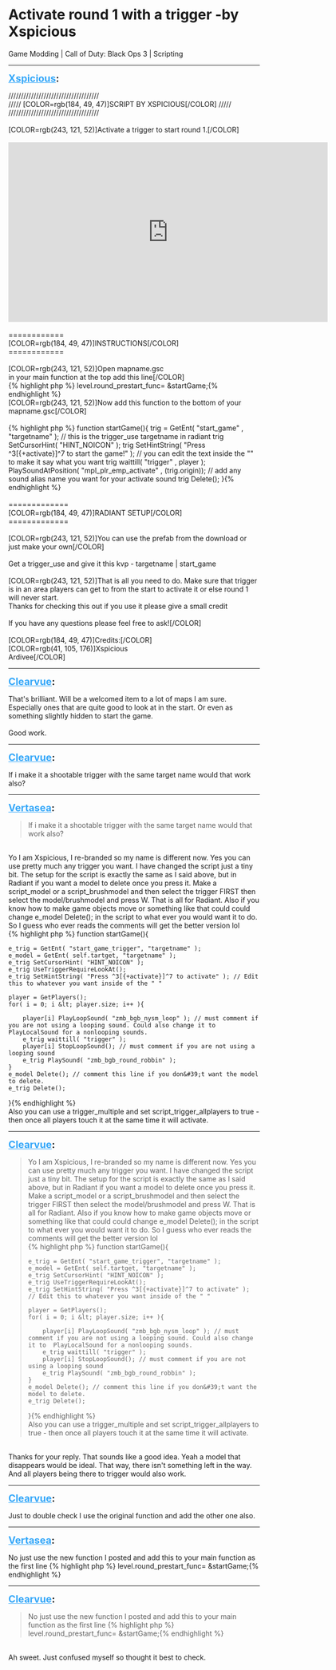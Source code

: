 # Activate round 1 with a trigger -by Xspicious
Game Modding | Call of Duty: Black Ops 3 | Scripting

---
<strong style="font-size: 1.4em;"><span style="text-decoration: underline;text-decoration-color: #34a7f9;"><span style="color:#34a7f9;">Xspicious</span></span>:</strong>

<p>////////////////////////////////////<br />///// [COLOR=rgb(184, 49, 47)]SCRIPT BY XSPICIOUS[/COLOR] /////<br />////////////////////////////////////<br /><br />[COLOR=rgb(243, 121, 52)]Activate a trigger to start round 1.[/COLOR]<br /><br /><iframe type="text/html" width="640" height="360" src="https://www.youtube.com/embed/WPcgBBs2a_8" frameborder="0"></iframe><br /><br />============<br />[COLOR=rgb(184, 49, 47)]INSTRUCTIONS[/COLOR]<br />============<br /><br />[COLOR=rgb(243, 121, 52)]Open mapname.gsc<br />in your main function at the top add this line[/COLOR]<br />{% highlight php %}
level.round_prestart_func= &amp;startGame;{% endhighlight %}
<br />[COLOR=rgb(243, 121, 52)]Now add this function to the bottom of your mapname.gsc[/COLOR]<br /><br />{% highlight php %}
function startGame(){
    trig = GetEnt( "start_game" , "targetname" ); // this is the trigger_use targetname in radiant
    trig SetCursorHint( "HINT_NOICON" );
    trig SetHintString( "Press ^3[{+activate}]^7 to start the game!" ); // you can edit the text inside the "" to make it say what you want
    trig waittill( "trigger" , player );
    PlaySoundAtPosition( "mpl_plr_emp_activate" , (trig.origin)); // add any sound alias name you want for your activate sound
    trig Delete();
}{% endhighlight %}
<br /><br />=============<br />[COLOR=rgb(184, 49, 47)]RADIANT SETUP[/COLOR]<br />=============<br /><br />[COLOR=rgb(243, 121, 52)]You can use the prefab from the download or just make your own[/COLOR]<br /><br />Get a trigger_use and give it this kvp -  targetname | start_game<br /><br />[COLOR=rgb(243, 121, 52)]That is all you need to do. Make sure that trigger is in an area players can get to from the start to activate it or else round 1 will never start.<br />Thanks for checking this out if you use it please give a small credit<br /><br />If you have any questions please feel free to ask![/COLOR]<br /><br />[COLOR=rgb(184, 49, 47)]Credits:[/COLOR]<br />[COLOR=rgb(41, 105, 176)]Xspicious<br />Ardivee[/COLOR]</p>

---
<strong style="font-size: 1.4em;"><span style="text-decoration: underline;text-decoration-color: #34a7f9;"><span style="color:#34a7f9;">Clearvue</span></span>:</strong>

<p>That&#39;s brilliant. Will be a welcomed item to a lot of maps I am sure. Especially ones that are quite good to look at in the start. Or even as something slightly hidden to start the game. <br /><br />Good work.</p>

---
<strong style="font-size: 1.4em;"><span style="text-decoration: underline;text-decoration-color: #34a7f9;"><span style="color:#34a7f9;">Clearvue</span></span>:</strong>

<p>If i make it a shootable trigger with the same target name would that work also?</p>

---
<strong style="font-size: 1.4em;"><span style="text-decoration: underline;text-decoration-color: #34a7f9;"><span style="color:#34a7f9;">Vertasea</span></span>:</strong>

<p><blockquote>If i make it a shootable trigger with the same target name would that work also?<br /></blockquote><br />Yo I am Xspicious, I re-branded so my name is different now. Yes you can use pretty much any trigger you want. I have changed the script just a tiny bit. The setup for the script is exactly the same as I said above, but in Radiant if you want a model to delete once you press it. Make a script_model or a script_brushmodel and then select the trigger FIRST then select the model/brushmodel and press W. That is all for Radiant. Also if you know how to make game objects move or something like that could could change e_model Delete(); in the script to what ever you would want it to do. So I guess who ever reads the comments will get the better version lol<br />{% highlight php %}
function startGame(){

    e_trig = GetEnt( "start_game_trigger", "targetname" );
    e_model = GetEnt( self.tartget, "targetname" );
    e_trig SetCursorHint( "HINT_NOICON" );
    e_trig UseTriggerRequireLookAt();
    e_trig SetHintString( "Press ^3[{+activate}]^7 to activate" ); // Edit this to whatever you want inside of the " "

    player = GetPlayers();
    for( i = 0; i &lt; player.size; i++ ){
      
        player[i] PlayLoopSound( "zmb_bgb_nysm_loop" ); // must comment if you are not using a looping sound. Could also change it to  PlayLocalSound for a nonlooping sounds.
        e_trig waittill( "trigger" );
        player[i] StopLoopSound(); // must comment if you are not using a looping sound
        e_trig PlaySound( "zmb_bgb_round_robbin" );
    } 
    e_model Delete(); // comment this line if you don&#39;t want the model to delete.
    e_trig Delete();
}{% endhighlight %}
<br />Also you can use a trigger_multiple and set script_trigger_allplayers to true -  then once all players touch it at the same time it will activate.</p>

---
<strong style="font-size: 1.4em;"><span style="text-decoration: underline;text-decoration-color: #34a7f9;"><span style="color:#34a7f9;">Clearvue</span></span>:</strong>

<p><blockquote>Yo I am Xspicious, I re-branded so my name is different now. Yes you can use pretty much any trigger you want. I have changed the script just a tiny bit. The setup for the script is exactly the same as I said above, but in Radiant if you want a model to delete once you press it. Make a script_model or a script_brushmodel and then select the trigger FIRST then select the model/brushmodel and press W. That is all for Radiant. Also if you know how to make game objects move or something like that could could change e_model Delete(); in the script to what ever you would want it to do. So I guess who ever reads the comments will get the better version lol<br />{% highlight php %}
function startGame(){

    e_trig = GetEnt( "start_game_trigger", "targetname" );
    e_model = GetEnt( self.tartget, "targetname" );
    e_trig SetCursorHint( "HINT_NOICON" );
    e_trig UseTriggerRequireLookAt();
    e_trig SetHintString( "Press ^3[{+activate}]^7 to activate" ); // Edit this to whatever you want inside of the " "

    player = GetPlayers();
    for( i = 0; i &lt; player.size; i++ ){
     
        player[i] PlayLoopSound( "zmb_bgb_nysm_loop" ); // must comment if you are not using a looping sound. Could also change it to  PlayLocalSound for a nonlooping sounds.
        e_trig waittill( "trigger" );
        player[i] StopLoopSound(); // must comment if you are not using a looping sound
        e_trig PlaySound( "zmb_bgb_round_robbin" );
    }
    e_model Delete(); // comment this line if you don&#39;t want the model to delete.
    e_trig Delete();
}{% endhighlight %}
<br />Also you can use a trigger_multiple and set script_trigger_allplayers to true -  then once all players touch it at the same time it will activate.<br /></blockquote><br />Thanks for your reply. That sounds like a good idea. Yeah a model that disappears would be ideal. That way, there isn&#39;t something left in the way. And all players being there to trigger would also work.</p>

---
<strong style="font-size: 1.4em;"><span style="text-decoration: underline;text-decoration-color: #34a7f9;"><span style="color:#34a7f9;">Clearvue</span></span>:</strong>

<p>Just to double check I use the original function and add the other one also.</p>

---
<strong style="font-size: 1.4em;"><span style="text-decoration: underline;text-decoration-color: #34a7f9;"><span style="color:#34a7f9;">Vertasea</span></span>:</strong>

<p>No just use the new function I posted and add this to your main function as the first line {% highlight php %}
level.round_prestart_func= &amp;startGame;{% endhighlight %}
</p>

---
<strong style="font-size: 1.4em;"><span style="text-decoration: underline;text-decoration-color: #34a7f9;"><span style="color:#34a7f9;">Clearvue</span></span>:</strong>

<p><blockquote>No just use the new function I posted and add this to your main function as the first line {% highlight php %}
level.round_prestart_func= &amp;startGame;{% endhighlight %}
</blockquote><br />Ah sweet. Just confused myself so thought it best to check.</p>
